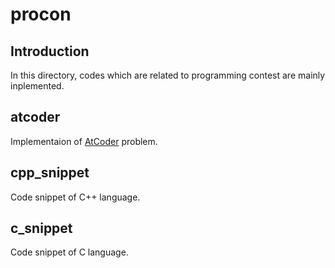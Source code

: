# procon

## Introduction
In this directory, codes which are related to programming contest are mainly inplemented.

## atcoder
Implementaion of [AtCoder](https://atcoder.jp/]) problem.

## cpp_snippet
Code snippet of C++ language.

## c_snippet
Code snippet of C language.